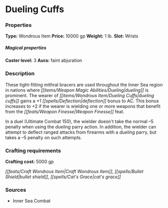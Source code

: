 ﻿---
Title: "Dueling Cuffs"
Type: "Wondrous Item"
Price: "10000 gp"
Weight: "1 lb."
Slot: "Wrists"
Caster level: "3"
Aura: "faint abjuration"
Description: |
  "These tight-fitting mithral bracers are used throughout the Inner Sea region in nations where dueling is prominent. The wearer of _dueling cuffs_ gains a +1 deflection bonus to AC. This bonus increases to +2 if the wearer is wielding one or more weapons that benefit from the Weapon Finesse feat.
  In a duel (_Ultimate Combat_ 150), the wielder doesn't take the normal –5 penalty when using the dueling parry action. In addition, the wielder can attempt to deflect ranged attacks from firearms with a dueling parry, but takes a –5 penalty on such attempts."
Crafting cost: "5000 gp"
Sources: "['Inner Sea Combat']"
---

# Dueling Cuffs

### Properties

**Type:** Wondrous Item **Price:** 10000 gp **Weight:** 1 lb. **Slot:** Wrists

##### Magical properties

**Caster level:** 3 **Aura:** faint abjuration

### Description

These tight-fitting mithral bracers are used throughout the Inner Sea region in nations where _[[items/Weapon Magic Abilities/Dueling|dueling]]_ is prominent. The wearer of _[[items/Wondrous Item/Dueling Cuffs|dueling cuffs]]_ gains a +1 _[[spells/Deflection|deflection]]_ bonus to AC. This bonus increases to +2 if the wearer is wielding one or more weapons that benefit from the _[[feats/Weapon Finesse|Weapon Finesse]]_ feat.

In a duel (Ultimate Combat 150), the wielder doesn't take the normal –5 penalty when using the _dueling_ parry action. In addition, the wielder can attempt to deflect ranged attacks from firearms with a _dueling_ parry, but takes a –5 penalty on such attempts.

### Crafting requirements

**Crafting cost:** 5000 gp

_[[feats/Craft Wondrous Item|Craft Wondrous Item]]_, _[[spells/Bullet Shield|bullet shield]]_, _[[spells/Cat's Grace|cat's grace]]_

### Sources

* Inner Sea Combat